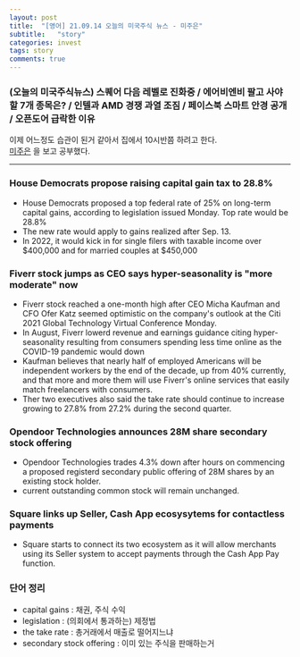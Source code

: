 ```yaml
---
layout: post
title:  "[영어] 21.09.14 오늘의 미국주식 뉴스 - 미주은"
subtitle:   "story"
categories: invest
tags: story
comments: true
---
```


### (오늘의 미국주식뉴스) 스퀘어 다음 레벨로 진화중 / 에어비엔비 팔고 사야할 7개 종목은? / 인텔과 AMD 경쟁 과열 조짐 / 페이스북 스마트 안경 공개 / 오픈도어 급락한 이유

이제 어느정도 습관이 된거 같아서 집에서 10시반쯤 하려고 한다.    
[미주은](https://www.youtube.com/watch?v=jn5Tr_UMtMk) 을 보고 공부했다.

---

### House Democrats propose raising capital gain tax to 28.8%
- House Democrats proposed a top federal rate of 25% on long-term capital gains, according to legislation issued Monday. Top rate would be 28.8%
- The new rate would apply to gains realized after Sep. 13.
- In 2022, it would kick in for single filers with taxable income over $400,000 and for married couples at $450,000

### Fiverr stock jumps as CEO says hyper-seasonality is "more moderate" now
- Fiverr stock reached a one-month high after CEO Micha Kaufman and CFO Ofer Katz seemed optimistic on the company's outlook at the Citi 2021 Global Technology Virtual Conference Monday.
- In August, Fiverr lowerd revenue and earnings guidance citing hyper-seasonality resulting from consumers spending less time online as the COVID-19 pandemic would down
- Kaufman believes that nearly half of employed Americans will be independent workers by the end of the decade, up from 40% currently, and that more and more them will use Fiverr's online services that easily match freelancers with consumers.
- Ther two executives also said the take rate should continue to increase growing to 27.8% from 27.2% during the second quarter.

### Opendoor Technologies announces 28M share secondary stock offering
- Opendoor Technologies trades 4.3% down after hours on commencing a proposed registerd secondary public offering of 28M shares by an existing stock holder.
- current outstanding common stock will remain unchanged.

### Square links up Seller, Cash App ecosysytems for contactless payments
- Square starts to connect its two ecosystem as it will allow merchants using its Seller system to accept payments through the Cash App Pay function.


### 단어 정리
- capital gains : 채권, 주식 수익
- legislation : (의회에서 통과하는) 제정법
- the take rate : 총거래에서 매출로 떨어지느냐
- secondary stock offering : 이미 있는 주식을 판매하는거